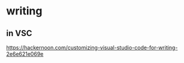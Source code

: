 # writing

## in VSC
https://hackernoon.com/customizing-visual-studio-code-for-writing-2e6e621e069e
